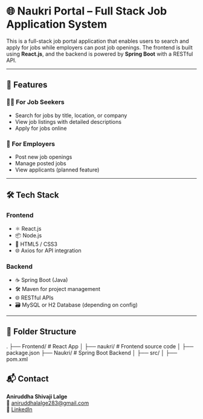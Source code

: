 # 🌐 Naukri Portal – Full Stack Job Application System

This is a full-stack job portal application that enables users to search and apply for jobs while employers can post job openings. The frontend is built using **React.js**, and the backend is powered by **Spring Boot** with a RESTful API.

---

## 🧠 Features

### 👨‍💼 For Job Seekers
- Search for jobs by title, location, or company
- View job listings with detailed descriptions
- Apply for jobs online

### 🏢 For Employers
- Post new job openings
- Manage posted jobs
- View applicants (planned feature)

---

## 🛠 Tech Stack

### Frontend
- ⚛️ React.js
- 📦 Node.js
- 📄 HTML5 / CSS3
- 🌐 Axios for API integration

### Backend
- ☕ Spring Boot (Java)
- 🛠️ Maven for project management
- 🌐 RESTful APIs
- 🗃️ MySQL or H2 Database (depending on config)

---

## 📁 Folder Structure

.
├── Frontend/ # React App
│ ├── naukri/ # Frontend source code
│ ├── package.json
├── Naukri/ # Spring Boot Backend
│ ├── src/
│ ├── pom.xml
## 📬 Contact

**Aniruddha Shivaji Lalge**  
📧 [aniruddhalalge283@gmail.com](mailto:aniruddhalalge283@gmail.com)  
🔗 [LinkedIn](https://www.linkedin.com/in/aniruddha-lalge-aa06041b3/)
